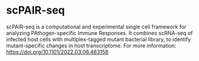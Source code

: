 # scPAIR-seq
scPAIR-seq is a computational and experimental single cell framework for analyzing PAthogen-specific Immune Responses. It combines scRNA-seq of infected host cells with multiplex-tagged mutant bacterial library, to identify mutant-specific changes in host transcriptome.  For more information: https://doi.org/10.1101/2022.03.06.483158
